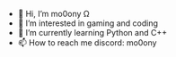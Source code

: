 - 👋 Hi, I’m mo0ony Ω
- 👀 I’m interested in gaming and coding
- 🌱 I’m currently learning Python and C++
- 📫 How to reach me discord: mo0ony

<!---
mo0ony1/mo0ony1 is a ✨ special ✨ repository because its `README.md` (this file) appears on your GitHub profile.
You can click the Preview link to take a look at your changes.
--->
